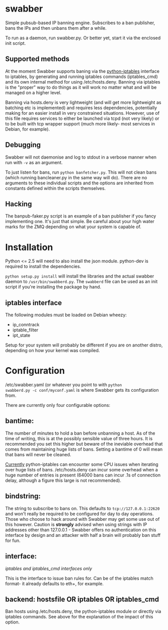 swabber
=======

Simple pubsub-based IP banning engine. Subscribes to a ban publisher, bans the IPs and then unbans them after a while.

To run as a daemon, run swabber.py. Or better yet, start it via the enclosed init script.

Supported methods
-------------
At the moment Swabber supports baning via the [python-iptables](https://github.com/ldx/python-iptables) interface to iptables, by generating and running iptables commands (iptables_cmd) and its own internal method for using /etc/hosts.deny. Banning via iptables is the "proper" way to do things as it will work no matter what and will be managed on a higher level.

Banning via hosts.deny is very lightweight (and will get more lightweight as batching etc is implemented) and requires less dependencies, potentially making for an easier install in very constrained situations. However, use of this file requires services to either be launched via tcpd (not very likely) or to be built with tcp wrapper support (much more likely- most services in Debian, for example).

Debugging
-------------
Swabber will not daemonise and log to stdout in a verbose manner when run with <code>-v</code> as an argument.

To just listen for bans, run <code>python banfetcher.py</code>. This will not clean bans (which running bancleaner.py in the same way will do). There are no arguments to these individual scripts and the options are inherited from constants defined within the scripts themselves.

Hacking
-------------
The banpub-faker.py script is an example of a ban publisher if you fancy implementing one. It's just that simple. Be careful about your high water marks for the ZMQ depending on what your system is capable of.

Installation
======
Python <= 2.5 will need to also install the json module. python-dev is required to install the dependencies.

<code>python setup.py install</code> will install the libraries and the actual swabber daemon to <code>/usr/bin/swabberd.py</code>. The <code>swabberd</code> file can be used as an init script if you're installing the package by hand.

iptables interface
-------------
The following modules must be loaded on Debian wheezy:
* ip_conntrack
* iptable_filter
* ipt_state

Setup for your system will probably be different if you are on another distro, depending on how your kernel was compiled.

Configuration
======
/etc/swabber.yaml (or whatever you point to with <code>python swabberd.py -c conf/myconf.yaml</code> is where Swabber gets its configuration from.

There are currently only four configurable options:

bantime: <integer>
-------------
The number of minutes to hold a ban before unbanning a host. As of the time of writing, this is at the possibly sensible value of three hours. It is recommended you set this higher but beware of the ineviable overhead that comes from maintaining huge lists of bans. Setting a bantime of 0 will mean that bans will never be cleaned.

[Currently](https://github.com/ldx/python-iptables/issues/38) python-iptables can encounter some CPU issues when iterating over huge lists of bans. /etc/hosts.deny can incur some overhead when a huge number of entries is present (64000 bans can incur .1s of connection delay, although a figure this large is not recommended).


bindstring: <ZMQ connection URI>
-------------
The string to subscribe to bans on. This defaults to <code>tcp://127.0.0.1:22620</code> and won't really be required to be configured for day to day operations. Those who choose to hack around with Swabber may get some use out of this however. Caution is __strongly__ advised when using strings with IP addresses other than 127.0.0.1 - Swabber offers no authentication on this interface by design and an attacker with half a brain will probably ban stuff for fun.

interface: <iptables match>
-------------
*iptables and iptables_cmd interfaces only*

This is the interface to issue ban rules for. Can be of the iptables match format- it already defaults to eth+, for example.

backend: hostsfile OR iptables OR iptables_cmd
-------------
Ban hosts using /etc/hosts.deny, the python-iptables module or directly via iptables commands. See above for the explanation of the impact of this option.

